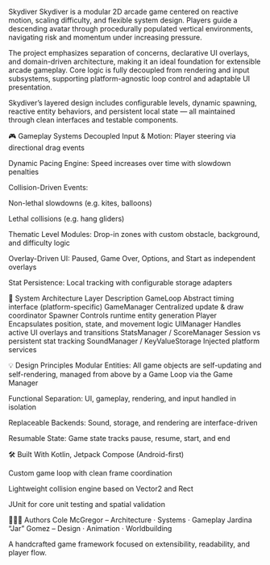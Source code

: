 Skydiver
Skydiver is a modular 2D arcade game centered on reactive motion, scaling difficulty, and flexible system design. Players guide a descending avatar through procedurally populated vertical environments, navigating risk and momentum under increasing pressure.

The project emphasizes separation of concerns, declarative UI overlays, and domain-driven architecture, making it an ideal foundation for extensible arcade gameplay. Core logic is fully decoupled from rendering and input subsystems, supporting platform-agnostic loop control and adaptable UI presentation.

Skydiver’s layered design includes configurable levels, dynamic spawning, reactive entity behaviors, and persistent local state — all maintained through clean interfaces and testable components.

🎮 Gameplay Systems
Decoupled Input & Motion: Player steering via directional drag events

Dynamic Pacing Engine: Speed increases over time with slowdown penalties

Collision-Driven Events:

Non-lethal slowdowns (e.g. kites, balloons)

Lethal collisions (e.g. hang gliders)

Thematic Level Modules: Drop-in zones with custom obstacle, background, and difficulty logic

Overlay-Driven UI: Paused, Game Over, Options, and Start as independent overlays

Stat Persistence: Local tracking with configurable storage adapters

🧱 System Architecture
Layer	Description
GameLoop	Abstract timing interface (platform-specific)
GameManager	Centralized update & draw coordinator
Spawner	Controls runtime entity generation
Player	Encapsulates position, state, and movement logic
UIManager	Handles active UI overlays and transitions
StatsManager / ScoreManager	Session vs persistent stat tracking
SoundManager / KeyValueStorage	Injected platform services

💡 Design Principles
Modular Entities: All game objects are self-updating and self-rendering, managed from above by a Game Loop via the Game Manager

Functional Separation: UI, gameplay, rendering, and input handled in isolation

Replaceable Backends: Sound, storage, and rendering are interface-driven

Resumable State: Game state tracks pause, resume, start, and end

🛠️ Built With
Kotlin, Jetpack Compose (Android-first)

Custom game loop with clean frame coordination

Lightweight collision engine based on Vector2 and Rect

JUnit for core unit testing and spatial validation

🧑‍🤝‍🧑 Authors
Cole McGregor – Architecture · Systems · Gameplay
Jardina “Jar” Gomez – Design · Animation · Worldbuilding

A handcrafted game framework focused on extensibility, readability, and player flow.
